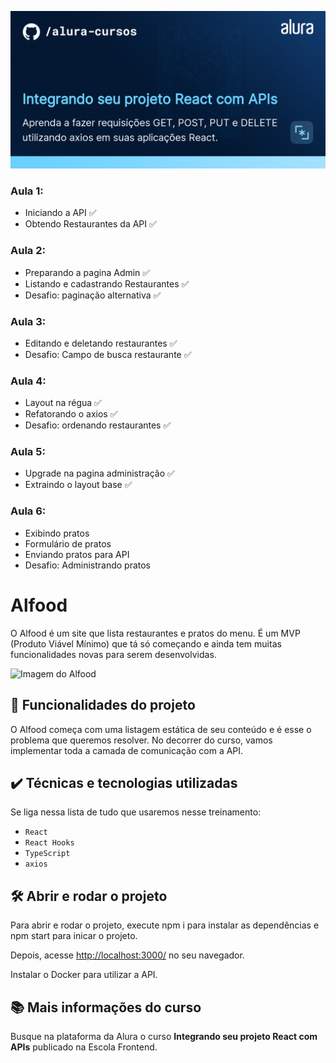 ![Integrando seu projeto React com APIs](thumbnail.png)

### Aula 1:
- Iniciando a API :white_check_mark: 
- Obtendo Restaurantes da API :white_check_mark:
### Aula 2:
- Preparando a pagina Admin :white_check_mark:
- Listando e cadastrando Restaurantes :white_check_mark:
- Desafio: paginação alternativa :white_check_mark:
### Aula 3:
- Editando e deletando restaurantes :white_check_mark:
- Desafio: Campo de busca restaurante :white_check_mark:
### Aula 4: 
- Layout na régua :white_check_mark:
- Refatorando o axios :white_check_mark:
- Desafio: ordenando restaurantes :white_check_mark:
### Aula 5:
- Upgrade na pagina administração :white_check_mark:
- Extraindo o layout base :white_check_mark:
### Aula 6: 
- Exibindo pratos
- Formulário de pratos
- Enviando pratos para API
- Desafio: Administrando pratos

# Alfood

O Alfood é um site que lista restaurantes e pratos do menu. 
É um MVP (Produto Viável Mínimo) que tá só começando e ainda tem muitas funcionalidades novas para serem desenvolvidas.

<img src="screencapture.png" alt="Imagem do Alfood" width="50%">


## 🔨 Funcionalidades do projeto

O Alfood começa com uma listagem estática de seu conteúdo e é esse o problema que queremos resolver.
No decorrer do curso, vamos implementar toda a camada de comunicação com a API.

## ✔️ Técnicas e tecnologias utilizadas

Se liga nessa lista de tudo que usaremos nesse treinamento:

- `React`
- `React Hooks`
- `TypeScript`
- `axios`

## 🛠️ Abrir e rodar o projeto

Para abrir e rodar o projeto, execute npm i para instalar as dependências e npm start para inicar o projeto.

Depois, acesse <a href="http://localhost:3000/">http://localhost:3000/</a> no seu navegador.

Instalar o Docker para utilizar a API.

## 📚 Mais informações do curso

Busque na plataforma da Alura o curso **Integrando seu projeto React com APIs** publicado na Escola Frontend.